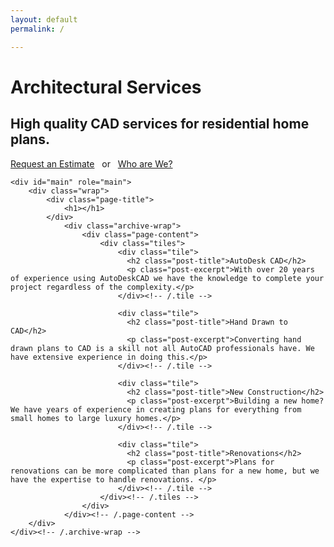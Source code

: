 ```yaml
---
layout: default
permalink: /

---
```


<div class="page-lead" style="background-image:url({{ site.url }}/images/autoCAD-1600x800.jpg)">
      <div class="wrap page-lead-content">
        <h1>Architectural Services</h1>
        <h2>High quality CAD services for residential home plans.</h2>
        <a href="{{ site.url }}/contact" class="btn-inverse">Request an Estimate</a> &nbsp; or &nbsp; <a href="{{ site.url }}/about" class="btn-inverse">Who are We?</a>
      </div><!-- /.page-lead-content -->
</div><!-- /.page-lead -->

<div id="page-wrapper">
      <!--[if lt IE 9]><div class="upgrade notice-warning"><strong>Your browser is quite old!</strong> Why not <a href="http://whatbrowser.org/">upgrade to a newer one</a> to better enjoy this site?</div><![endif]-->


    <div id="main" role="main">
        <div class="wrap">
	        <div class="page-title">
	            <h1></h1>
	        </div>
		        <div class="archive-wrap">
			        <div class="page-content">
			            <div class="tiles">
							<div class="tile">
							  <h2 class="post-title">AutoDesk CAD</h2>
							  <p class="post-excerpt">With over 20 years of experience using AutoDeskCAD we have the knowledge to complete your project regardless of the complexity.</p>
							</div><!-- /.tile -->

							<div class="tile">
							  <h2 class="post-title">Hand Drawn to CAD</h2>
							  <p class="post-excerpt">Converting hand drawn plans to CAD is a skill not all AutoCAD professionals have. We have extensive experience in doing this.</p>
							</div><!-- /.tile -->

							<div class="tile">
							  <h2 class="post-title">New Construction</h2>
							  <p class="post-excerpt">Building a new home? We have years of experience in creating plans for everything from small homes to large luxury homes.</p>
							</div><!-- /.tile -->

							<div class="tile">
							  <h2 class="post-title">Renovations</h2>
							  <p class="post-excerpt">Plans for renovations can be more complicated than plans for a new home, but we have the expertise to handle renovations. </p>
							</div><!-- /.tile -->
						</div><!-- /.tiles -->
					</div>
				</div><!-- /.page-content -->
		</div>
	</div><!-- /.archive-wrap -->

</div><!-- /.wrap -->
